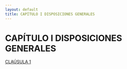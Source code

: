 ```yaml
---
layout: default
title: CAPÍTULO I DISPOSICIONES GENERALES 
---
```


# CAPÍTULO I DISPOSICIONES GENERALES 

[CLAÚSULA 1](clausula1.md)